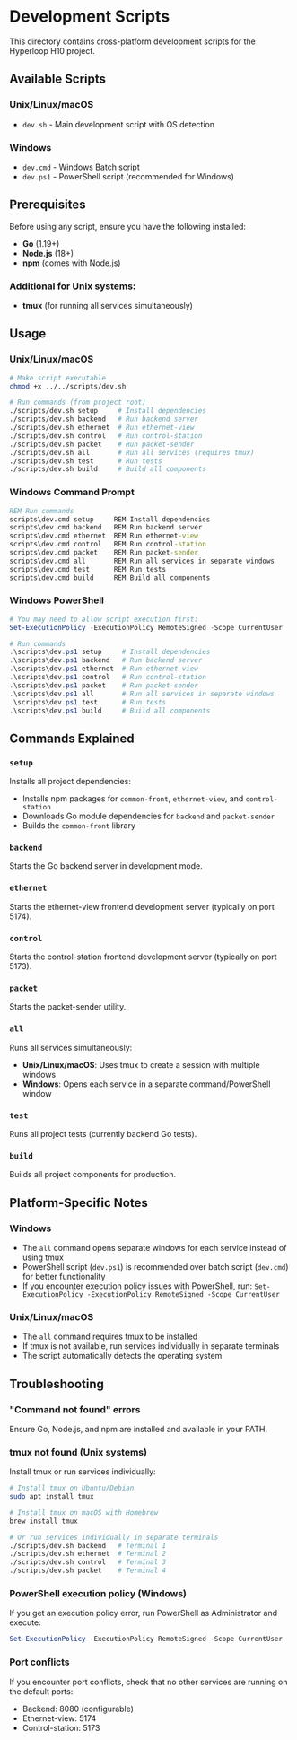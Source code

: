 # Development Scripts

This directory contains cross-platform development scripts for the Hyperloop H10 project.

## Available Scripts

### Unix/Linux/macOS
- `dev.sh` - Main development script with OS detection

### Windows
- `dev.cmd` - Windows Batch script
- `dev.ps1` - PowerShell script (recommended for Windows)

## Prerequisites

Before using any script, ensure you have the following installed:

- **Go** (1.19+)
- **Node.js** (18+)
- **npm** (comes with Node.js)

### Additional for Unix systems:
- **tmux** (for running all services simultaneously)

## Usage

### Unix/Linux/macOS

```bash
# Make script executable
chmod +x ../../scripts/dev.sh

# Run commands (from project root)
./scripts/dev.sh setup     # Install dependencies
./scripts/dev.sh backend   # Run backend server
./scripts/dev.sh ethernet  # Run ethernet-view
./scripts/dev.sh control   # Run control-station
./scripts/dev.sh packet    # Run packet-sender
./scripts/dev.sh all       # Run all services (requires tmux)
./scripts/dev.sh test      # Run tests
./scripts/dev.sh build     # Build all components
```

### Windows Command Prompt

```cmd
REM Run commands
scripts\dev.cmd setup     REM Install dependencies
scripts\dev.cmd backend   REM Run backend server
scripts\dev.cmd ethernet  REM Run ethernet-view
scripts\dev.cmd control   REM Run control-station
scripts\dev.cmd packet    REM Run packet-sender
scripts\dev.cmd all       REM Run all services in separate windows
scripts\dev.cmd test      REM Run tests
scripts\dev.cmd build     REM Build all components
```

### Windows PowerShell

```powershell
# You may need to allow script execution first:
Set-ExecutionPolicy -ExecutionPolicy RemoteSigned -Scope CurrentUser

# Run commands
.\scripts\dev.ps1 setup     # Install dependencies
.\scripts\dev.ps1 backend   # Run backend server
.\scripts\dev.ps1 ethernet  # Run ethernet-view
.\scripts\dev.ps1 control   # Run control-station
.\scripts\dev.ps1 packet    # Run packet-sender
.\scripts\dev.ps1 all       # Run all services in separate windows
.\scripts\dev.ps1 test      # Run tests
.\scripts\dev.ps1 build     # Build all components
```

## Commands Explained

### `setup`
Installs all project dependencies:
- Installs npm packages for `common-front`, `ethernet-view`, and `control-station`
- Downloads Go module dependencies for `backend` and `packet-sender`
- Builds the `common-front` library

### `backend`
Starts the Go backend server in development mode.

### `ethernet`
Starts the ethernet-view frontend development server (typically on port 5174).

### `control`
Starts the control-station frontend development server (typically on port 5173).

### `packet`
Starts the packet-sender utility.

### `all`
Runs all services simultaneously:
- **Unix/Linux/macOS**: Uses tmux to create a session with multiple windows
- **Windows**: Opens each service in a separate command/PowerShell window

### `test`
Runs all project tests (currently backend Go tests).

### `build`
Builds all project components for production.

## Platform-Specific Notes

### Windows
- The `all` command opens separate windows for each service instead of using tmux
- PowerShell script (`dev.ps1`) is recommended over batch script (`dev.cmd`) for better functionality
- If you encounter execution policy issues with PowerShell, run: `Set-ExecutionPolicy -ExecutionPolicy RemoteSigned -Scope CurrentUser`

### Unix/Linux/macOS
- The `all` command requires tmux to be installed
- If tmux is not available, run services individually in separate terminals
- The script automatically detects the operating system

## Troubleshooting

### "Command not found" errors
Ensure Go, Node.js, and npm are installed and available in your PATH.

### tmux not found (Unix systems)
Install tmux or run services individually:
```bash
# Install tmux on Ubuntu/Debian
sudo apt install tmux

# Install tmux on macOS with Homebrew
brew install tmux

# Or run services individually in separate terminals
./scripts/dev.sh backend   # Terminal 1
./scripts/dev.sh ethernet  # Terminal 2
./scripts/dev.sh control   # Terminal 3
./scripts/dev.sh packet    # Terminal 4
```

### PowerShell execution policy (Windows)
If you get an execution policy error, run PowerShell as Administrator and execute:
```powershell
Set-ExecutionPolicy -ExecutionPolicy RemoteSigned -Scope CurrentUser
```

### Port conflicts
If you encounter port conflicts, check that no other services are running on the default ports:
- Backend: 8080 (configurable)
- Ethernet-view: 5174
- Control-station: 5173
